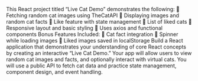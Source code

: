 This React project titled “Live Cat Demo” demonstrates the following:
 Fetching random cat images using TheCatAPI
 Displaying images and random cat facts
 Like feature with state management
 List of liked cats
 Responsive layout and basic styling
 Uses axios and functional components
Bonus Features Included:
 Cat fact integration
 Spinner while loading images
 Liked images saved in localStorage
Build a React application that demonstrates your understanding of core React concepts by
creating an interactive “Live Cat Demo.” Your app will allow users to view random cat
images and facts, and optionally interact with virtual cats. You will use a public API to fetch
cat data and practice state management, component design, and event handling.


